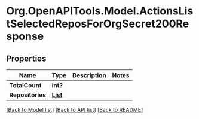# Org.OpenAPITools.Model.ActionsListSelectedReposForOrgSecret200Response

## Properties

Name | Type | Description | Notes
------------ | ------------- | ------------- | -------------
**TotalCount** | **int?** |  | 
**Repositories** | [**List<MinimalRepository>**](MinimalRepository.md) |  | 

[[Back to Model list]](../README.md#documentation-for-models) [[Back to API list]](../README.md#documentation-for-api-endpoints) [[Back to README]](../README.md)

